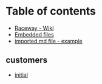 # Table of contents

* [Raceway - Wiki](README.md)
* [Embedded files](embedded-files.md)
* [imported md file - example](mdfile.md)

## customers

* [initial](initial.md)

